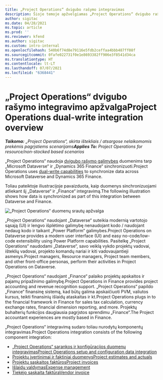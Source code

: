 ```yaml
---
title: „Project Operations“ dvigubo rašymo integravimas
description: Šioje temoje apžvelgiamas „Project Operations“ dvigubo rašymo integravimas.
author: sigitac
ms.date: 04/28/2021
ms.topic: article
ms.prod: ''
ms.reviewer: kfend
ms.author: sigitac
ms.custom: intro-internal
ms.openlocfilehash: 540b6f74d8e79116e5fdb2ceffaa4bbb487ff08f
ms.sourcegitcommit: 0fafe022731f0e1e8693382ff906e3f8541d34ca
ms.translationtype: HT
ms.contentlocale: lt-LT
ms.lasthandoff: 07/07/2021
ms.locfileid: "6368441"
---
```

# <a name="project-operations-dual-write-integration-overview"></a><span data-ttu-id="46b62-103">„Project Operations“ dvigubo rašymo integravimo apžvalga</span><span class="sxs-lookup"><span data-stu-id="46b62-103">Project Operations dual-write integration overview</span></span>

<span data-ttu-id="46b62-104">_**Taikoma:** „Project Operations“, skirta ištekliais / atsargose nelaikomomis prekėmis pagrįstiems scenarijams_</span><span class="sxs-lookup"><span data-stu-id="46b62-104">_**Applies To:** Project Operations for resource/non-stocked based scenarios_</span></span>

<span data-ttu-id="46b62-105">„Project Operations“ naudoja [dvigubo rašymo galimybes](/dynamics365/fin-ops-core/dev-itpro/data-entities/dual-write/dual-write-home-page) duomenims tarp „Microsoft Dataverse“ ir „Dynamics 365 Finance“ sinchronizuoti.</span><span class="sxs-lookup"><span data-stu-id="46b62-105">Project Operations uses [dual-write capabilities](/dynamics365/fin-ops-core/dev-itpro/data-entities/dual-write/dual-write-home-page) to synchronize data across Microsoft Dataverse and Dynamics 365 Finance.</span></span>

<span data-ttu-id="46b62-106">Toliau pateiktoje iliustracijoje pavaizduota, kaip duomenys sinchronizuojami atliekant šį „Dataverse“ ir „Finance“ integravimą.</span><span class="sxs-lookup"><span data-stu-id="46b62-106">The following illustration shows how data is synchronized as part of this integration between Dataverse and Finance.</span></span>

![„Project Operations“ duomenų srautų apžvalga](./media/ProjectOperationsFlows.jpg)

<span data-ttu-id="46b62-108">„Project Operations“ naudojant „Dataverse“ suteikia modernią vartotojo sąsają (UI) ir lengvo išplėtimo galimybę nenaudojant kodo / naudojant nedaug kodo ir taikant „Power Platform“ galimybes.</span><span class="sxs-lookup"><span data-stu-id="46b62-108">Project Operations on Dataverse provides a modern user interface (UI) and easy no-code/low-code extensibility using Power Platform capabilities.</span></span> <span data-ttu-id="46b62-109">Pasitelkę „Project Operations“ naudodami „Dataverse“, savo veiklą vykdo projektų vadovai, išteklių vadovai, projekto komandų nariai ir kiti vadovaujantieji asmenys.</span><span class="sxs-lookup"><span data-stu-id="46b62-109">Project managers, Resource managers, Project team members, and other front-office personas, perform their activities in Project Operations on Dataverse.</span></span>

<span data-ttu-id="46b62-110">„Project Operations“ naudojant „Finance“ palaiko projektų apskaitos ir pajamų pripažinimo galimybę.</span><span class="sxs-lookup"><span data-stu-id="46b62-110">Project Operations in Finance provides project accounting and revenue recognition support.</span></span> <span data-ttu-id="46b62-111">„Project Operations“ papildo „Finance“ finansinę sistemą, kad būtų galima apskaičiuoti PVM, valiutos kursus, teikti finansinių išlaidų ataskaitas ir kt.</span><span class="sxs-lookup"><span data-stu-id="46b62-111">Project Operations plugs in to the financial framework in Finance for sales tax calculation, currency exchange rates, financial dimension reporting, and more.</span></span> <span data-ttu-id="46b62-112">Projektų buhalterių funkcijos daugiausia pagrįstos sprendimu „Finance“.</span><span class="sxs-lookup"><span data-stu-id="46b62-112">The Project accountant experiences are mostly based in Finance.</span></span>

<span data-ttu-id="46b62-113">„Project Operations“ integravimą sudaro toliau nurodytų komponentų integravimas.</span><span class="sxs-lookup"><span data-stu-id="46b62-113">Project Operations integration consists of the following component integration:</span></span>


- [<span data-ttu-id="46b62-114">„Project Operations“ sąrankos ir konfigūracijos duomenų integravimas</span><span class="sxs-lookup"><span data-stu-id="46b62-114">Project Operations setup and configuration data integration</span></span>](resource-dual-write-setup-integration.md) 
- [<span data-ttu-id="46b62-115">Projektų įvertinimai ir faktiniai duomenys</span><span class="sxs-lookup"><span data-stu-id="46b62-115">Project estimates and actuals</span></span>](resource-dual-write-estimates-actuals.md)
- [<span data-ttu-id="46b62-116">Projektų sąskaitos faktūros</span><span class="sxs-lookup"><span data-stu-id="46b62-116">Project invoices</span></span>](resource-dual-write-project-invoice.md)
- [<span data-ttu-id="46b62-117">Išlaidų valdymas</span><span class="sxs-lookup"><span data-stu-id="46b62-117">Expense management</span></span>](resource-dual-write-expense.md)
- [<span data-ttu-id="46b62-118">Tiekėjo sąskaita faktūra</span><span class="sxs-lookup"><span data-stu-id="46b62-118">Vendor invoice</span></span>](resource-dual-write-vendor-invoice.md)
